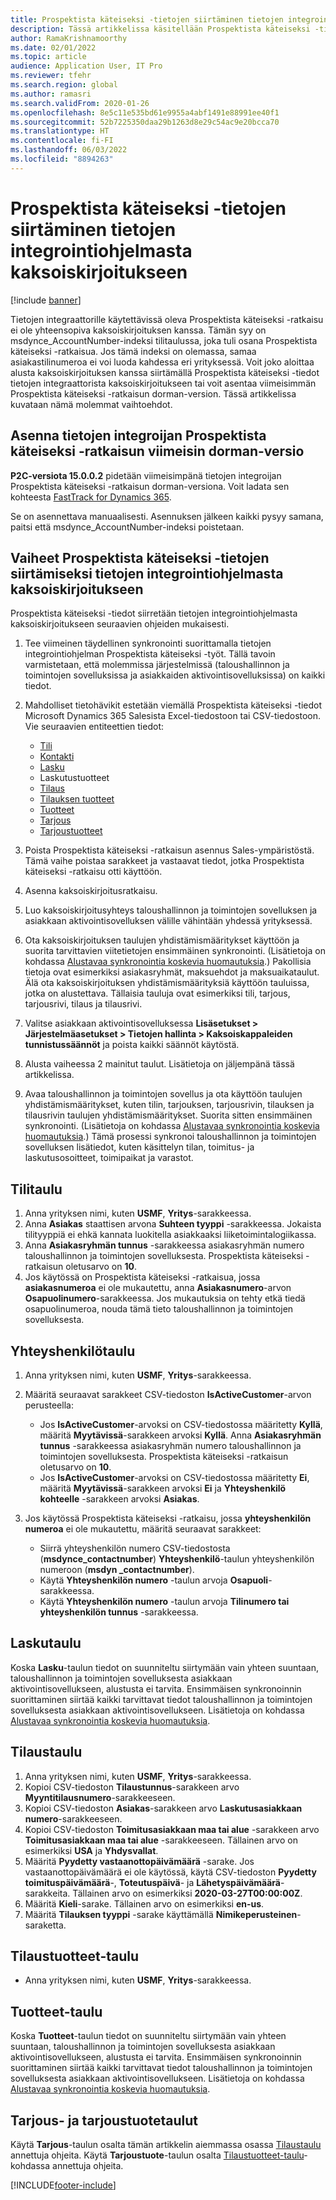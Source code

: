 ```yaml
---
title: Prospektista käteiseksi -tietojen siirtäminen tietojen integrointiohjelmasta kaksoiskirjoitukseen
description: Tässä artikkelissa käsitellään Prospektista käteiseksi -tietojen siirtämistä tietojen integrointiohjelmasta kaksoiskirjoitukseen.
author: RamaKrishnamoorthy
ms.date: 02/01/2022
ms.topic: article
audience: Application User, IT Pro
ms.reviewer: tfehr
ms.search.region: global
ms.author: ramasri
ms.search.validFrom: 2020-01-26
ms.openlocfilehash: 8e5c11e535bd61e9955a4abf1491e88991ee40f1
ms.sourcegitcommit: 52b7225350daa29b1263d8e29c54ac9e20bcca70
ms.translationtype: HT
ms.contentlocale: fi-FI
ms.lasthandoff: 06/03/2022
ms.locfileid: "8894263"
---
```

# <a name="migrate-prospect-to-cash-data-from-data-integrator-to-dual-write"></a>Prospektista käteiseksi -tietojen siirtäminen tietojen integrointiohjelmasta kaksoiskirjoitukseen

[!include [banner](../../includes/banner.md)]

Tietojen integraattorille käytettävissä oleva Prospektista käteiseksi -ratkaisu ei ole yhteensopiva kaksoiskirjoituksen kanssa. Tämän syy on msdynce_AccountNumber-indeksi tilitaulussa, joka tuli osana Prospektista käteiseksi -ratkaisua. Jos tämä indeksi on olemassa, samaa asiakastilinumeroa ei voi luoda kahdessa eri yrityksessä. Voit joko aloittaa alusta kaksoiskirjoituksen kanssa siirtämällä Prospektista käteiseksi -tiedot tietojen integraattorista kaksoiskirjoitukseen tai voit asentaa viimeisimmän Prospektista käteiseksi -ratkaisun dorman-version. Tässä artikkelissa kuvataan nämä molemmat vaihtoehdot.

## <a name="install-the-last-dorman-version-of-the-data-integrator-prospect-to-cash-solution"></a>Asenna tietojen integroijan Prospektista käteiseksi -ratkaisun viimeisin dorman-versio

**P2C-versiota 15.0.0.2** pidetään viimeisimpänä tietojen integroijan Prospektista käteiseksi -ratkaisun dorman-versiona. Voit ladata sen kohteesta [FastTrack for Dynamics 365](https://github.com/microsoft/Dynamics-365-FastTrack-Implementation-Assets/tree/master/Dual-write/P2C).

Se on asennettava manuaalisesti. Asennuksen jälkeen kaikki pysyy samana, paitsi että msdynce_AccountNumber-indeksi poistetaan.

## <a name="steps-to-migrate-prospect-to-cash-data-from-data-integrator-to-dual-write"></a>Vaiheet Prospektista käteiseksi -tietojen siirtämiseksi tietojen integrointiohjelmasta kaksoiskirjoitukseen

Prospektista käteiseksi -tiedot siirretään tietojen integrointiohjelmasta kaksoiskirjoitukseen seuraavien ohjeiden mukaisesti.

1. Tee viimeinen täydellinen synkronointi suorittamalla tietojen integrointiohjelman Prospektista käteiseksi -työt. Tällä tavoin varmistetaan, että molemmissa järjestelmissä (taloushallinnon ja toimintojen sovelluksissa ja asiakkaiden aktivointisovelluksissa) on kaikki tiedot.
2. Mahdolliset tietohävikit estetään viemällä Prospektista käteiseksi -tiedot Microsoft Dynamics 365 Salesista Excel-tiedostoon tai CSV-tiedostoon. Vie seuraavien entiteettien tiedot:

    - [Tili](#account-table)
    - [Kontakti](#contact-table)
    - [Lasku](#invoice-table)
    - Laskutustuotteet
    - [Tilaus](#order-table)
    - [Tilauksen tuotteet](#order-products-table)
    - [Tuotteet](#products-table)
    - [Tarjous](#quote-and-quote-product-tables)
    - [Tarjoustuotteet](#quote-and-quote-product-tables)

3. Poista Prospektista käteiseksi -ratkaisun asennus Sales-ympäristöstä. Tämä vaihe poistaa sarakkeet ja vastaavat tiedot, jotka Prospektista käteiseksi -ratkaisu otti käyttöön.
4. Asenna kaksoiskirjoitusratkaisu.
5. Luo kaksoiskirjoitusyhteys taloushallinnon ja toimintojen sovelluksen ja asiakkaan aktivointisovelluksen välille vähintään yhdessä yrityksessä.
6. Ota kaksoiskirjoituksen taulujen yhdistämismääritykset käyttöön ja suorita tarvittavien viitetietojen ensimmäinen synkronointi. (Lisätietoja on kohdassa [Alustavaa synkronointia koskevia huomautuksia](initial-sync-guidance.md).) Pakollisia tietoja ovat esimerkiksi asiakasryhmät, maksuehdot ja maksuaikataulut. Älä ota kaksoiskirjoituksen yhdistämismäärityksiä käyttöön tauluissa, jotka on alustettava. Tällaisia tauluja ovat esimerkiksi tili, tarjous, tarjousrivi, tilaus ja tilausrivi.
7. Valitse asiakkaan aktivointisovelluksessa **Lisäsetukset \> Järjestelmäasetukset \> Tietojen hallinta \> Kaksoiskappaleiden tunnistussäännöt** ja poista kaikki säännöt käytöstä.
8. Alusta vaiheessa 2 mainitut taulut. Lisätietoja on jäljempänä tässä artikkelissa.
9. Avaa taloushallinnon ja toimintojen sovellus ja ota käyttöön taulujen yhdistämismääritykset, kuten tilin, tarjouksen, tarjousrivin, tilauksen ja tilausrivin taulujen yhdistämismääritykset. Suorita sitten ensimmäinen synkronointi. (Lisätietoja on kohdassa [Alustavaa synkronointia koskevia huomautuksia](initial-sync-guidance.md).) Tämä prosessi synkronoi taloushallinnon ja toimintojen sovelluksen lisätiedot, kuten käsittelyn tilan, toimitus- ja laskutusosoitteet, toimipaikat ja varastot.

## <a name="account-table"></a>Tilitaulu

1. Anna yrityksen nimi, kuten **USMF**, **Yritys**-sarakkeessa.
2. Anna **Asiakas** staattisen arvona **Suhteen tyyppi** -sarakkeessa. Jokaista tilityyppiä ei ehkä kannata luokitella asiakkaaksi liiketoimintalogiikassa.
3. Anna **Asiakasryhmän tunnus** -sarakkeessa asiakasryhmän numero taloushallinnon ja toimintojen sovelluksesta. Prospektista käteiseksi -ratkaisun oletusarvo on **10**.
4. Jos käytössä on Prospektista käteiseksi -ratkaisua, jossa **asiakasnumeroa** ei ole mukautettu, anna **Asiakasnumero**-arvon **Osapuolinumero**-sarakkeessa. Jos mukautuksia on tehty etkä tiedä osapuolinumeroa, nouda tämä tieto taloushallinnon ja toimintojen sovelluksesta.

## <a name="contact-table"></a>Yhteyshenkilötaulu

1. Anna yrityksen nimi, kuten **USMF**, **Yritys**-sarakkeessa.
2. Määritä seuraavat sarakkeet CSV-tiedoston **IsActiveCustomer**-arvon perusteella:

    - Jos **IsActiveCustomer**-arvoksi on CSV-tiedostossa määritetty **Kyllä**, määritä **Myytävissä**-sarakkeen arvoksi **Kyllä**. Anna **Asiakasryhmän tunnus** -sarakkeessa asiakasryhmän numero taloushallinnon ja toimintojen sovelluksesta. Prospektista käteiseksi -ratkaisun oletusarvo on **10**.
    - Jos **IsActiveCustomer**-arvoksi on CSV-tiedostossa määritetty **Ei**, määritä **Myytävissä**-sarakkeen arvoksi **Ei** ja **Yhteyshenkilö kohteelle** -sarakkeen arvoksi **Asiakas**.

3. Jos käytössä Prospektista käteiseksi -ratkaisu, jossa **yhteyshenkilön numeroa** ei ole mukautettu, määritä seuraavat sarakkeet:

    - Siirrä yhteyshenkilön numero CSV-tiedostosta (**msdynce\_contactnumber**) **Yhteyshenkilö**-taulun yhteyshenkilön numeroon (**msdyn \_contactnumber**).
    - Käytä **Yhteyshenkilön numero** -taulun arvoja **Osapuoli**-sarakkeessa.
    - Käytä **Yhteyshenkilön numero** -taulun arvoja **Tilinumero tai yhteyshenkilön tunnus** -sarakkeessa.

## <a name="invoice-table"></a>Laskutaulu

Koska **Lasku**-taulun tiedot on suunniteltu siirtymään vain yhteen suuntaan, taloushallinnon ja toimintojen sovelluksesta asiakkaan aktivointisovellukseen, alustusta ei tarvita. Ensimmäisen synkronoinnin suorittaminen siirtää kaikki tarvittavat tiedot taloushallinnon ja toimintojen sovelluksesta asiakkaan aktivointisovellukseen. Lisätietoja on kohdassa [Alustavaa synkronointia koskevia huomautuksia](initial-sync-guidance.md).

## <a name="order-table"></a>Tilaustaulu

1. Anna yrityksen nimi, kuten **USMF**, **Yritys**-sarakkeessa.
2. Kopioi CSV-tiedoston **Tilaustunnus**-sarakkeen arvo **Myyntitilausnumero**-sarakkeeseen.
3. Kopioi CSV-tiedoston **Asiakas**-sarakkeen arvo **Laskutusasiakkaan numero**-sarakkeeseen.
4. Kopioi CSV-tiedoston **Toimitusasiakkaan maa tai alue** -sarakkeen arvo **Toimitusasiakkaan maa tai alue** -sarakkeeseen. Tällainen arvo on esimerkiksi **USA** ja **Yhdysvallat**.
5. Määritä **Pyydetty vastaanottopäivämäärä** -sarake. Jos vastaanottopäivämäärä ei ole käytössä, käytä CSV-tiedoston **Pyydetty toimituspäivämäärä**-, **Toteutuspäivä**- ja **Lähetyspäivämäärä**-sarakkeita. Tällainen arvo on esimerkiksi **2020-03-27T00:00:00Z**.
6. Määritä **Kieli**-sarake. Tällainen arvo on esimerkiksi **en-us**.
7. Määritä **Tilauksen tyyppi** -sarake käyttämällä **Nimikeperusteinen**-saraketta.

## <a name="order-products-table"></a>Tilaustuotteet-taulu

- Anna yrityksen nimi, kuten **USMF**, **Yritys**-sarakkeessa.

## <a name="products-table"></a>Tuotteet-taulu

Koska **Tuotteet**-taulun tiedot on suunniteltu siirtymään vain yhteen suuntaan, taloushallinnon ja toimintojen sovelluksesta asiakkaan aktivointisovellukseen, alustusta ei tarvita. Ensimmäisen synkronoinnin suorittaminen siirtää kaikki tarvittavat tiedot taloushallinnon ja toimintojen sovelluksesta asiakkaan aktivointisovellukseen. Lisätietoja on kohdassa [Alustavaa synkronointia koskevia huomautuksia](initial-sync-guidance.md).

## <a name="quote-and-quote-product-tables"></a>Tarjous- ja tarjoustuotetaulut

Käytä **Tarjous**-taulun osalta tämän artikkelin aiemmassa osassa [Tilaustaulu](#order-table) annettuja ohjeita. Käytä **Tarjoustuote**-taulun osalta [Tilaustuotteet-taulu](#order-products-table)-kohdassa annettuja ohjeita.


[!INCLUDE[footer-include](../../../../includes/footer-banner.md)]
